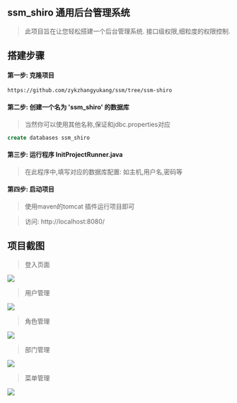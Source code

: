 ## ssm_shiro 通用后台管理系统

> 此项目旨在让您轻松搭建一个后台管理系统. 接口级权限,细粒度的权限控制.

## 搭建步骤

#### 第一步: 克隆项目

```text
https://github.com/zykzhangyukang/ssm/tree/ssm-shiro
```
#### 第二步: 创建一个名为 'ssm_shiro' 的数据库

> 当然你可以使用其他名称,保证和jdbc.properties对应

```sql
create databases ssm_shiro
```

#### 第三步: 运行程序 InitProjectRunner.java

> 在此程序中,填写对应的数据库配置: 如主机,用户名,密码等

#### 第四步: 启动项目

> 使用maven的tomcat 插件运行项目即可

> 访问: http://localhost:8080/

## 项目截图

> 登入页面

![](http://myforum.oss-cn-beijing.aliyuncs.com/postImages/159884388549061107d55-8a85-4950-8fdb-4c44611ba7d65.PNG?Expires=1693451885&OSSAccessKeyId=LTAI4FsV5R1tnt8W8kqFqBYh&Signature=pwKJzcWJ7aGCcaJtMiBHt8Yqvg0%3D)

> 用户管理

![](http://myforum.oss-cn-beijing.aliyuncs.com/postImages/1598843665829285f1f89-4b53-4bae-8a26-2ea947d614b61.PNG?Expires=1693451665&OSSAccessKeyId=LTAI4FsV5R1tnt8W8kqFqBYh&Signature=AUa2FU70gKqpxtuClfqPN%2BbeniU%3D)

> 角色管理

![](http://myforum.oss-cn-beijing.aliyuncs.com/postImages/159884371010931c8c0f0-221c-4da3-928c-ae69730bf9712.PNG?Expires=1693451710&OSSAccessKeyId=LTAI4FsV5R1tnt8W8kqFqBYh&Signature=VCt%2FNeNpUvKhufkzPNIk21%2BoGsQ%3D)

> 部门管理

![](http://myforum.oss-cn-beijing.aliyuncs.com/postImages/1598843739829334a5541-51f1-4f11-b792-14796dfab2273.PNG?Expires=1693451739&OSSAccessKeyId=LTAI4FsV5R1tnt8W8kqFqBYh&Signature=Z0FNGslsJHT6ev8tYiwa%2BzBDclE%3D)

> 菜单管理

![](http://myforum.oss-cn-beijing.aliyuncs.com/postImages/15988437928832f6be6e6-2f3a-4b06-9572-9d1afbfc13a64.PNG?Expires=1693451792&OSSAccessKeyId=LTAI4FsV5R1tnt8W8kqFqBYh&Signature=jZZSkFCKipany9WTFFUXcq7AqLk%3D)
